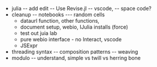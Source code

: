 - julia
  -- add edit
  -- Use Revise.jl
  -- vscode, 
     -- space code?
- cleanup
  -- notebooks --- random cells
  - dataurl function, other functions, 
  - document setup, webio, IJulia installs (force)
  - test out juia lab 
  - pure webio interface - no Interact, vscode
  - JSExpr
- threading syntax -- composition patterns -- weaving
- modulo -- understand, simple vs twill vs herring bone